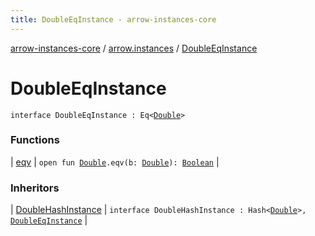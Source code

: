 ```yaml
---
title: DoubleEqInstance - arrow-instances-core
---
```


[arrow-instances-core](../../index.html) / [arrow.instances](../index.html) / [DoubleEqInstance](./index.html)

# DoubleEqInstance

`interface DoubleEqInstance : Eq<`[`Double`](https://kotlinlang.org/api/latest/jvm/stdlib/kotlin/-double/index.html)`>`

### Functions

| [eqv](eqv.html) | `open fun `[`Double`](https://kotlinlang.org/api/latest/jvm/stdlib/kotlin/-double/index.html)`.eqv(b: `[`Double`](https://kotlinlang.org/api/latest/jvm/stdlib/kotlin/-double/index.html)`): `[`Boolean`](https://kotlinlang.org/api/latest/jvm/stdlib/kotlin/-boolean/index.html) |

### Inheritors

| [DoubleHashInstance](../-double-hash-instance/index.html) | `interface DoubleHashInstance : Hash<`[`Double`](https://kotlinlang.org/api/latest/jvm/stdlib/kotlin/-double/index.html)`>, `[`DoubleEqInstance`](./index.html) |

